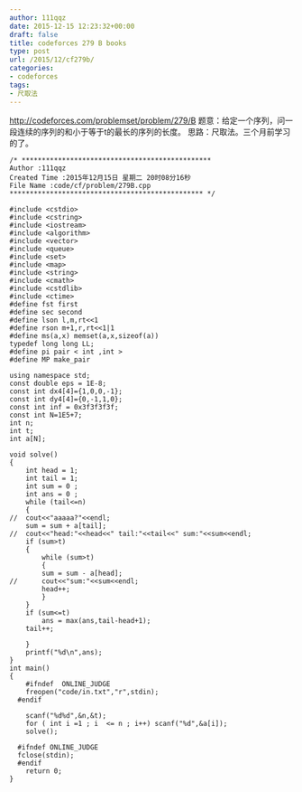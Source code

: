 ```yaml
---
author: 111qqz
date: 2015-12-15 12:23:32+00:00
draft: false
title: codeforces 279 B books
type: post
url: /2015/12/cf279b/
categories:
- codeforces
tags:
- 尺取法
---
```


http://codeforces.com/problemset/problem/279/B
题意：给定一个序列，问一段连续的序列的和小于等于t的最长的序列的长度。
思路：尺取法。三个月前学习的了。
 

    
    /* ***********************************************
    Author :111qqz
    Created Time :2015年12月15日 星期二 20时08分16秒
    File Name :code/cf/problem/279B.cpp
    ************************************************ */
    
    #include <cstdio>
    #include <cstring>
    #include <iostream>
    #include <algorithm>
    #include <vector>
    #include <queue>
    #include <set>
    #include <map>
    #include <string>
    #include <cmath>
    #include <cstdlib>
    #include <ctime>
    #define fst first
    #define sec second
    #define lson l,m,rt<<1
    #define rson m+1,r,rt<<1|1
    #define ms(a,x) memset(a,x,sizeof(a))
    typedef long long LL;
    #define pi pair < int ,int >
    #define MP make_pair
    
    using namespace std;
    const double eps = 1E-8;
    const int dx4[4]={1,0,0,-1};
    const int dy4[4]={0,-1,1,0};
    const int inf = 0x3f3f3f3f;
    const int N=1E5+7;
    int n;
    int t;
    int a[N];
    
    void solve()
    {
        int head = 1;
        int tail = 1;
        int sum = 0 ;
        int ans = 0 ;
        while (tail<=n)
        {
    //	cout<<"aaaaa?"<<endl;
    	sum = sum + a[tail];
    //	cout<<"head:"<<head<<" tail:"<<tail<<" sum:"<<sum<<endl;
    	if (sum>t)
    	{
    	    while (sum>t)
    	    {
    		sum = sum - a[head];
    //		cout<<"sum:"<<sum<<endl;
    		head++;
    	    }
    	}
    	if (sum<=t)
    	    ans = max(ans,tail-head+1);
    	tail++;
    
        }
        printf("%d\n",ans);
    }
    int main()
    {
    	#ifndef  ONLINE_JUDGE 
    	freopen("code/in.txt","r",stdin);
      #endif
    
    	scanf("%d%d",&n,&t);
    	for ( int i =1 ; i  <= n ; i++) scanf("%d",&a[i]);
    	solve();
    
      #ifndef ONLINE_JUDGE  
      fclose(stdin);
      #endif
        return 0;
    }
    




